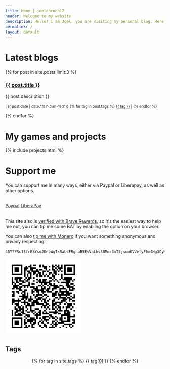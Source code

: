 ```yaml
---
title: Home | joelchrono12
header: Welcome to my website
description: Hello! I am Joel, you are visiting my personal blog. Here you can see some of my thoughts and ramblings about tech, gaming and my hobbies. I hope you enjoy your visit!
permalink: /
layout: default
---
```


# Latest blogs

{% for post in site.posts limit:3 %}
<h3><a href="{{ post.url }}"> {{ post.title }}</a></h3>
<p>{{ post.description }}</p>
<p> <small>| {{ post.date | date:"%Y-%m-%d"}}
{% for tag in post.tags %}
<a href="/tags/{{ tag }}">{{ tag }}</a> |
{% endfor %}
</small></p>
{% endfor %} 

# My games and projects

{% include projects.html %}

# Support me

You can support me in many ways, either via Paypal or Liberapay, as well as other options. 

<br>
<a class="button" href="https://paypal.me/joelchrono12">Paypal</a> <a class="button" href="https://liberapay.com/joelchrono12/donate">LiberaPay</a>
<br>
<br>

This site also is [verified with Brave Rewards](https://brave.com/), so it's the easiest way to help me out, you can tip me some BAT by enabling the option on your browser.

You can also [tip me with Monero](https://getmonero.org) if you want something anonymous and privacy respecting!

```
45Y7FRc1SfrB8YsoJKnoWqTxRaLdFRghaB5EvVaLhs3BMmr3mT5jsooKVVefyF6m4Hg3CyM24q7Ck6TrnbhWmmEMLVJmc1e
```
![Monero QR Code](./assets/img/monero)


<section class="box">
<h1>Tags</h1>
<center>
{% for tag in site.tags %}
<a href="/tags/{{ tag[0] }}/" style="font-size: {{ tag[1] | size | times: 1.3 | plus: 15 }}px;">{{ tag[0] }}</a>  
{% endfor %} 
</center>
</section>
